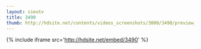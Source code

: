 ```yaml
---
layout: sieutv
title: 3490
thumb: http://hdsite.net/contents/videos_screenshots/3000/3490/preview_360p.mp4.jpg
---
```

{% include iframe src='http://hdsite.net/embed/3490' %}
 
